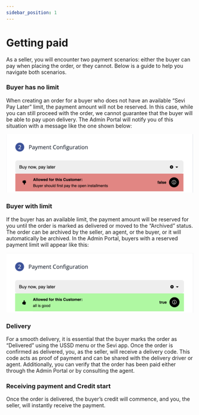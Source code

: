 ```yaml
---
sidebar_position: 1
---
```

# Getting paid

As a seller, you will encounter two payment scenarios: either the buyer can pay when placing the order, or they cannot. Below is a guide to help you navigate both scenarios.

### Buyer has no limit

When creating an order for a buyer who does not have an available “Sevi Pay Later” limit, the payment amount will not be reserved. In this case, while you can still proceed with the order, we cannot guarantee that the buyer will be able to pay upon delivery. The Admin Portal will notify you of this situation with a message like the one shown below:

![1726513943631](image/paid/1726513943631.png)

### **Buyer with limit**

If the buyer has an available limit, the payment amount will be reserved for you until the order is marked as delivered or moved to the “Archived” status. The order can be archived by the seller, an agent, or the buyer, or it will automatically be archived. In the Admin Portal, buyers with a reserved payment limit will appear like this:

![1726514715600](image/paid/1726514715600.png)

### **Delivery**

For a smooth delivery, it is essential that the buyer marks the order as “Delivered” using the USSD menu or the Sevi app. Once the order is confirmed as delivered, you, as the seller, will receive a delivery code. This code acts as proof of payment and can be shared with the delivery driver or agent. Additionally, you can verify that the order has been paid either through the Admin Portal or by consulting the agent.

### **Receiving** payment and Credit start

Once the order is delivered, the buyer’s credit will commence, and you, the seller, will instantly receive the payment.
